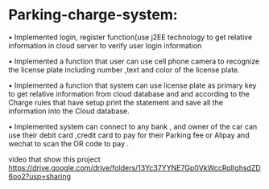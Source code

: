 # Parking-charge-system:

•	Implemented login, register  function(use j2EE technology to get relative information in cloud server  to verify user login information 

•	Implemented a function that user can use cell phone camera to recognize the license plate including number ,text and color of the license plate.

•	Implemented a function that system can use license plate as primary key to get relative information from cloud database and and according to the Charge rules that have setup print the statement and save all the information into the Cloud database.

•	Implemented system can connect to any bank , and owner of the car can use their debit card ,credit card to pay for their Parking fee or Alipay and wechat to scan the OR code to pay .

video that show this project
https://drive.google.com/drive/folders/13Yc37YYNE7Gp0VkWccRqIIghsdZD6oo2?usp=sharing
